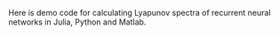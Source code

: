 Here is demo code for calculating Lyapunov spectra of recurrent neural networks in Julia, Python and Matlab.
